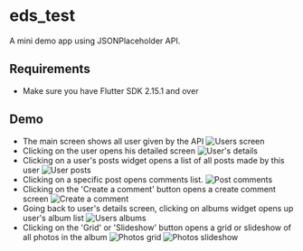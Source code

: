 # eds_test
A mini demo app using JSONPlaceholder API.

## Requirements
- Make sure you have Flutter SDK 2.15.1 and over

## Demo
- The main screen shows all user given by the API
  ![Users screen](https://github.com/fishimve/eds/blob/d05763136f0f986b18c940126294cff6aa0b690f/demo/Screenshot_1640918577.png)
- Clicking on the user opens his detailed screen
  ![User's details](https://github.com/fishimve/eds/blob/d05763136f0f986b18c940126294cff6aa0b690f/demo/Screenshot_1640918594.png)
- Clicking on a user's posts widget opens a list of all posts made by this user
  ![User posts](https://github.com/fishimve/eds/blob/d05763136f0f986b18c940126294cff6aa0b690f/demo/Screenshot_1640918598.png)
- Clicking on a specific post opens comments list. 
  ![Post comments](https://github.com/fishimve/eds/blob/d05763136f0f986b18c940126294cff6aa0b690f/demo/Screenshot_1640918601.png)
- Clicking on the 'Create a comment' button opens a create comment screen 
  ![Create a comment](https://github.com/fishimve/eds/blob/d05763136f0f986b18c940126294cff6aa0b690f/demo/Screenshot_1640918634.png)
- Going back to user's details screen, clicking on albums widget opens up user's album list 
  ![Users albums](https://github.com/fishimve/eds/blob/d05763136f0f986b18c940126294cff6aa0b690f/demo/Screenshot_1640918654.png)
- Clicking on the 'Grid' or 'Slideshow' button opens a grid or slideshow of all photos in the album
  ![Photos grid](https://github.com/fishimve/eds/blob/d05763136f0f986b18c940126294cff6aa0b690f/demo/Screenshot_1640918659.png)
  ![Photos slideshow](https://github.com/fishimve/eds/blob/d05763136f0f986b18c940126294cff6aa0b690f/demo/Screenshot_1641084561.png)
